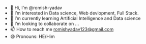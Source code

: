 - 👋 Hi, I’m @romish-yadav
- 👀 I’m interested in Data science, Web devlopment, Full Stack.
- 🌱 I’m currently learning Artificial Intelligence and Data science
- 💞️ I’m looking to collaborate on ...
- 📫 How to reach me romishyadav123@gmail.com
- 😄 Pronouns: HE/Him

<!---
romish-yadav/romish-yadav is a ✨ special ✨ repository because its `README.md` (this file) appears on your GitHub profile.
You can click the Preview link to take a look at your changes.
--->
